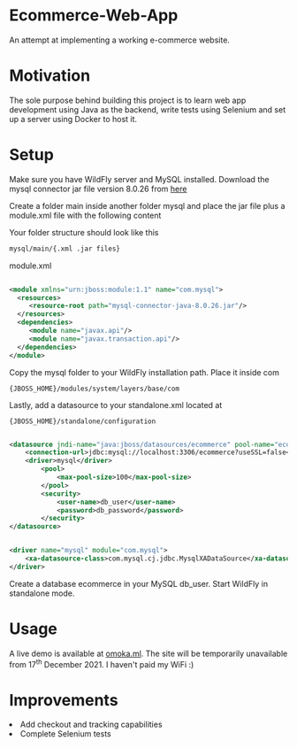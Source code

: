 # Ecommerce-Web-App

An attempt at implementing a working e-commerce website. 


# Motivation

The sole purpose behind building this project is to learn web app development using Java as the backend, write tests using Selenium and set up a server using Docker to host it.

# Setup

Make sure you have WildFly server and MySQL installed. Download the mysql connector jar file version 8.0.26 from [here](https://jar-download.com/artifacts/mysql/mysql-connector-java)

Create a folder main inside another folder mysql and place the jar file plus a module.xml file with the following content

Your folder structure should look like this

```bash
mysql/main/{.xml .jar files}
```

module.xml
```xml

<module xmlns="urn:jboss:module:1.1" name="com.mysql">
  <resources>
     <resource-root path="mysql-connector-java-8.0.26.jar"/>              
  </resources>
  <dependencies>
     <module name="javax.api"/>
     <module name="javax.transaction.api"/>
  </dependencies>
</module>

```

Copy the mysql folder to your WildFly installation path. Place it inside com

```
{JBOSS_HOME}/modules/system/layers/base/com
```

Lastly, add a datasource to your standalone.xml located at

```
{JBOSS_HOME}/standalone/configuration
```

```xml

<datasource jndi-name="java:jboss/datasources/ecommerce" pool-name="ecommerce" enabled="true" use-java-context="true" statistics-enabled="true">
    <connection-url>jdbc:mysql://localhost:3306/ecommerce?useSSL=false</connection-url>
    <driver>mysql</driver>
        <pool>
            <max-pool-size>100</max-pool-size>
        </pool>
        <security>
            <user-name>db_user</user-name>
            <password>db_password</password>
        </security>
</datasource>

```

```xml

<driver name="mysql" module="com.mysql">
    <xa-datasource-class>com.mysql.cj.jdbc.MysqlXADataSource</xa-datasource-class>
</driver>

```

Create a database ecommerce in your MySQL db_user. Start WildFly in standalone mode.

# Usage

A live demo is available at [omoka.ml](omoka.ml). The site will be temporarily unavailable from 17<sup>th</sup> December 2021. I haven't paid my WiFi :)

# Improvements

<li> Add checkout and tracking capabilities
<li> Complete Selenium tests 